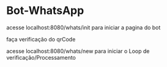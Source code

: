 # Bot-WhatsApp

acesse localhost:8080/whats/init para iniciar a pagina do bot

faça verificação do qrCode

acesse localhost:8080/whats/new para iniciar o Loop de verificação/Processamento